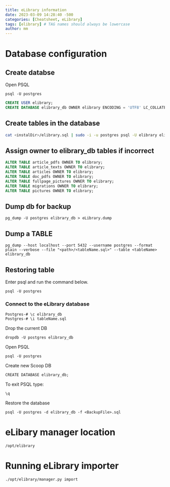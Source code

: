 ```yaml
---
title: eLibrary information
date: 2023-03-09 14:28:40 -500
categories: [Cheatsheet, eLibrary]
tags: [elibrary] # TAG names should always be lowercase
author: mm
---
```

# Database configuration

## Create databse
Open PSQL
```
psql -U postgres
```

```sql
CREATE USER elibrary;
CREATE DATABASE elibrary_db OWNER elibrary ENCODING = 'UTF8' LC_COLLATE = 'en_US.UTF-8' LC_CTYPE = 'en_US.UTF-8';
```
## Create tables in the database

```bash
cat <instalDir>/elibrary.sql | sudo -i -u postgres psql -U elibrary elibrary_db
```
## Assign owner to elibrary_db tables if incorrect

```sql
ALTER TABLE article_pdfs OWNER TO elibrary;
ALTER TABLE article_texts OWNER TO elibrary;
ALTER TABLE articles OWNER TO elibrary;
ALTER TABLE doc_pdfs OWNER TO elibrary;
ALTER TABLE fullpage_pictures OWNER TO elibrary;
ALTER TABLE migrations OWNER TO elibrary;
ALTER TABLE pictures OWNER TO elibrary;
```

## Dump db for backup
`pg_dump -U postgres elibrary_db > eLibrary.dump`
	
## Dump a TABLE
`pg_dump --host localhost --port 5432 --username postgres --format plain --verbose --file "<path>/<tableName.sql>" --table <tableName> elibrary_db`

## Restoring table
Enter psql and run the command below.

`psql -U postgres`

### Connect to the eLibrary database
```shell
Postgres-# \c elibrary_db
Postgres-# \i tableName.sql
```
Drop the current DB
```
dropdb -U postgres elibrary_db
```

Open PSQL
```
psql -U postgres
```
Create new Scoop DB
```
CREATE DATABASE elibrary_db;
```

To exit PSQL type:
```
\q
```

Restore the database
```
psql -U postgres -d elibrary_db -f <BackupFile>.sql
```	
	

# eLibary manager location

`/opt/elibrary`

# Running eLibrary importer

`./opt/elibrary/manager.py import`